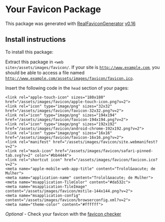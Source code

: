 # Your Favicon Package

This package was generated with [RealFaviconGenerator](https://realfavicongenerator.net/) [v0.16](https://realfavicongenerator.net/change_log#v0.16)

## Install instructions

To install this package:

Extract this package in <code>&lt;web site&gt;/assets/images/favicon/</code>. If your site is <code>http://www.example.com</code>, you should be able to access a file named <code>http://www.example.com/assets/images/favicon/favicon.ico</code>.

Insert the following code in the `head` section of your pages:

    <link rel="apple-touch-icon" sizes="180x180" href="/assets/images/favicon/apple-touch-icon.png?v=2">
    <link rel="icon" type="image/png" sizes="32x32" href="/assets/images/favicon/favicon-32x32.png?v=2">
    <link rel="icon" type="image/png" sizes="194x194" href="/assets/images/favicon/favicon-194x194.png?v=2">
    <link rel="icon" type="image/png" sizes="192x192" href="/assets/images/favicon/android-chrome-192x192.png?v=2">
    <link rel="icon" type="image/png" sizes="16x16" href="/assets/images/favicon/favicon-16x16.png?v=2">
    <link rel="manifest" href="/assets/images/favicon/site.webmanifest?v=2">
    <link rel="mask-icon" href="/assets/images/favicon/safari-pinned-tab.svg?v=2" color="#bb4444">
    <link rel="shortcut icon" href="/assets/images/favicon/favicon.ico?v=2">
    <meta name="apple-mobile-web-app-title" content="Trolol&oacute; de Mulher">
    <meta name="application-name" content="Trolol&oacute; de Mulher">
    <meta name="msapplication-TileColor" content="#da532c">
    <meta name="msapplication-TileImage" content="/assets/images/favicon/mstile-144x144.png?v=2">
    <meta name="msapplication-config" content="/assets/images/favicon/browserconfig.xml?v=2">
    <meta name="theme-color" content="#ffffff">

*Optional* - Check your favicon with the [favicon checker](https://realfavicongenerator.net/favicon_checker)